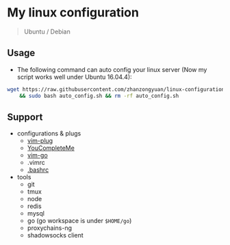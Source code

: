 # My linux configuration

> Ubuntu / Debian

## Usage

- The following command can auto config your linux server (Now my script works well under Ubuntu 16.04.4):
```bash
wget https://raw.githubusercontent.com/zhanzongyuan/linux-configuration/master/auto_config.sh \
    && sudo bash auto_config.sh && rm -rf auto_config.sh
```

## Support

- configurations & plugs
    - [vim-plug](https://github.com/junegunn/vim-plug)
    - [YouCompleteMe](https://github.com/Valloric/YouCompleteMe#linux-64-bit)
    - [vim-go](https://github.com/fatih/vim-go)
    - .vimrc
    - [.bashrc](https://www.zhihu.com/question/20110072/answer/14014646)
- tools
    - git
    - tmux
    - node
    - redis
    - mysql
    - go (go workspace is under `$HOME/go`)
    - proxychains-ng
    - shadowsocks client

